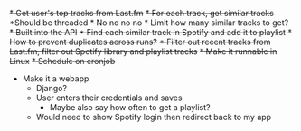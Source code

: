 ~~* Get user's top tracks from Last.fm~~
~~* For each track, get similar tracks~~
    ~~*Should be threaded~~
        ~~* No no no no~~
    ~~* Limit how many similar tracks to get?~~
    	~~* Built into the API~~
~~* Find each similar track in Spotify and add it to playlist~~
    ~~* How to prevent duplicates across runs?~~
        ~~* Filter out recent tracks from Last.fm, filter out Spotify library and playlist tracks~~
~~* Make it runnable in Linux~~
~~* Schedule on cronjob~~
* Make it a webapp
    * Django?
    * User enters their credentials and saves
        * Maybe also say how often to get a playlist?
    * Would need to show Spotify login then redirect back to my app
